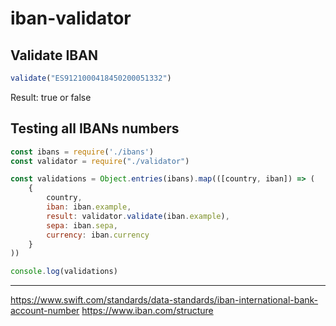 # iban-validator

<h2>Validate IBAN</h2>

```js
validate("ES9121000418450200051332")
```

Result: true or false

<h2>Testing all IBANs numbers</h2>

```js
const ibans = require('./ibans')
const validator = require("./validator")

const validations = Object.entries(ibans).map(([country, iban]) => (
	{
		country,
		iban: iban.example,
		result: validator.validate(iban.example),
		sepa: iban.sepa,
		currency: iban.currency
	}
))

console.log(validations)
```

___

https://www.swift.com/standards/data-standards/iban-international-bank-account-number
https://www.iban.com/structure
